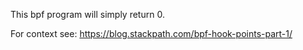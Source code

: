 This bpf program will simply return 0.

For context see: https://blog.stackpath.com/bpf-hook-points-part-1/
